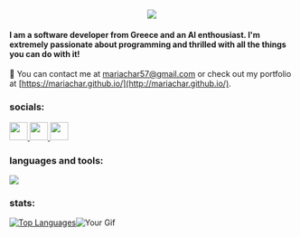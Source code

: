 <h1 align="center">
    <img src="https://readme-typing-svg.herokuapp.com?font=Bai+Jamjuree&weight=500&size=23&duration=3000&pause=100&color=F0F8FF&background=9592E100&center=true&vCenter=true&random=false&width=435&lines=hi+there!;I'm+Maria+🌝;" />
</h1>


<h4> I am a software developer from Greece and an AI enthousiast. I'm extremely passionate about programming and thrilled with all the things you can do with it! </h4>

📍 You can contact me at [mariachar57@gmail.com](mailto:mariachar57@gmail.com) or
check out my portfolio at [https://mariachar.github.io/](http://mariachar.github.io/).

### socials:
                  
<p align="left">
  <a href="https://www.linkedin.com/in/maria-charalampidou23" target="_blank" rel="noreferrer">
    <picture>
      <source media="(prefers-color-scheme: dark)" srcset="https://raw.githubusercontent.com/danielcranney/readme-generator/main/public/icons/socials/linkedin-dark.svg" />
      <source media="(prefers-color-scheme: light)" srcset="https://raw.githubusercontent.com/danielcranney/readme-generator/main/public/icons/socials/linkedin.svg" />
      <img src="https://raw.githubusercontent.com/danielcranney/readme-generator/main/public/icons/socials/linkedin.svg" width="32" height="32" style="margin-bottom: 0;" />
    </picture>
  </a>
  <a href="http://www.medium.com/@mariaxaralampidou" target="_blank" rel="noreferrer">
    <picture>
      <source media="(prefers-color-scheme: dark)" srcset="https://raw.githubusercontent.com/danielcranney/readme-generator/main/public/icons/socials/medium-dark.svg" />
      <source media="(prefers-color-scheme: light)" srcset="https://raw.githubusercontent.com/danielcranney/readme-generator/main/public/icons/socials/medium.svg" />
      <img src="https://raw.githubusercontent.com/danielcranney/readme-generator/main/public/icons/socials/medium.svg" width="32" height="32" style="margin-bottom: 0;" />
    </picture>
  </a>
  <a href="https://www.dev.to/https://dev.to/mariachar" target="_blank" rel="noreferrer">
    <picture>
      <source media="(prefers-color-scheme: dark)" srcset="https://raw.githubusercontent.com/danielcranney/readme-generator/main/public/icons/socials/devdotto-dark.svg" />
      <source media="(prefers-color-scheme: light)" srcset="https://raw.githubusercontent.com/danielcranney/readme-generator/main/public/icons/socials/devdotto.svg" />
      <img src="https://raw.githubusercontent.com/danielcranney/readme-generator/main/public/icons/socials/devdotto.svg" width="32" height="32" style="margin-bottom: 0;" />
    </picture>
  </a>
</p>


 ### languages and tools:
 
<p>
<img src="https://skillicons.dev/icons?i=python,js,html,css,cs,react,flask,django,git,mysql,postgres,tailwind,bootstrap"/>
</p>


### stats:

<a href="https://github.com/mariachar" align="left"><img src="https://github-readme-stats.vercel.app/api/top-langs/?username=mariachar&hide=jupyter%20notebook&langs_count=4&title_color=0891b2&text_color=ffffff&icon_color=0891b2&bg_color=1c1917&hide_border=true&locale=en&custom_title=Top%20%Languages" alt="Top Languages" /></a><img src="https://y.yarn.co/c4562754-140e-4821-b6cd-3ca774fec9d3_text.gif" alt="Your Gif" />             
